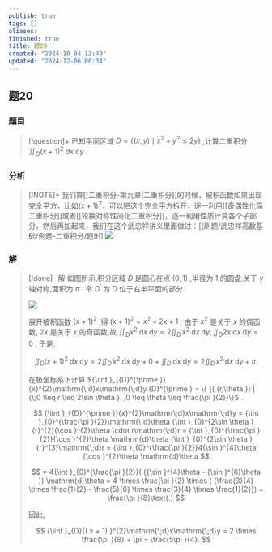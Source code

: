 ```yaml
---
publish: true
tags: []
aliases: 
finished: true
title: 题20
created: "2024-10-04 13:49"
updated: "2024-12-06 06:34"
---
```

## 题20
### 题目
> [!question]+
> 已知平面区域 $D = \{ {( {x, y}) \mid {x}^{2} + {y}^{2} \leq {2y}}\}$ ,计算二重积分 ${\iint }_{D}{( x + 1) }^{2}\mathrm{\;d}x\mathrm{\;d}y$ .
### 分析
> [!NOTE]+
> 我们算[[二重积分-第九章|二重积分]]的时候，被积函数如果出现完全平方，比如$(x+1)^{2}$，可以把这个完全平方拆开，逐一利用[[奇偶性化简二重积分]]或者[[轮换对称性简化二重积分]]，逐一利用性质计算各个子部分，然后再加起来，我们在这个武忠祥讲义里面做过：[[刷题/武忠祥高数基础/例题-二重积分/题9]]
> ![](https://img.hwenyi.tech/202412061428049.webp)
### 解
> [!done]-
> 解 如图所示,积分区域 $D$ 是圆心在点 $( {0,1})$ ,半径为 1 的圆盘,关于 $y$ 轴对称,面积为 $\pi$ . 令 ${D}^{\prime }$ 为 $D$ 位于右半平面的部分.
> 
> ![](https://img.hwenyi.tech/202409302017961.webp)
> 
> 展开被积函数 ${( x + 1) }^{2}$ ,得 ${( x + 1) }^{2} = {x}^{2} + {2x} + 1$ . 由于 ${x}^{2}$ 是关于 $x$ 的偶函数, ${2x}$ 是关于 $x$ 的奇函数,故 ${\iint }_{D}{x}^{2}\mathrm{\;d}x\mathrm{\;d}y = 2{\iint }_{{D}^{\prime }}{x}^{2}\mathrm{\;d}x\mathrm{\;d}y,{\iint }_{D}{2x}\mathrm{\;d}x\mathrm{\;d}y = 0$ . 于是,
> 
> $$
> {\iint }_{D}{( x + 1) }^{2}\mathrm{\;d}x\mathrm{\;d}y = 2{\iint }_{{D}^{\prime }}{x}^{2}\mathrm{\;d}x\mathrm{\;d}y + 0 + {\iint }_{D}\mathrm{\;d}x\mathrm{\;d}y = 2{\iint }_{{D}^{\prime }}{x}^{2}\mathrm{\;d}x\mathrm{\;d}y + \pi .
> $$
> 
> 在极坐标系下计算 ${\iint }_{{D}^{\prime }}{x}^{2}\mathrm{\;d}x\mathrm{\;d}y.{D}^{\prime } = \{ {( {r,\theta }) | {\;0 \leq r \leq 2\sin \theta }. ,0 \leq \theta \leq \frac{\pi }{2}}\}$ .
> 
> $$
> {\iint }_{{D}^{\prime }}{x}^{2}\mathrm{\;d}x\mathrm{\;d}y = {\int }_{0}^{\frac{\pi }{2}}\mathrm{\;d}\theta {\int }_{0}^{2\sin \theta }{r}^{2}{\cos }^{2}\theta \cdot r\mathrm{\;d}r = {\int }_{0}^{\frac{\pi }{2}}{\cos }^{2}\theta \mathrm{d}\theta {\int }_{0}^{2\sin \theta }{r}^{3}\mathrm{\;d}r = {\int }_{0}^{\frac{\pi }{2}}4{\sin }^{4}\theta {\cos }^{2}\theta \mathrm{d}\theta
> $$
> 
> $$
> = 4{\int }_{0}^{\frac{\pi }{2}}( {{\sin }^{4}\theta - {\sin }^{6}\theta }) \mathrm{d}\theta = 4 \times \frac{\pi }{2} \times ( {\frac{3}{4} \times \frac{1}{2} - \frac{5}{6} \times \frac{3}{4} \times \frac{1}{2}}) = \frac{\pi }{8}\text{.}
> $$
> 
> 因此,
> 
> $$
> {\iint }_{D}{( x + 1) }^{2}\mathrm{\;d}x\mathrm{\;d}y = 2 \times \frac{\pi }{8} + \pi = \frac{5\pi }{4}.
> $$